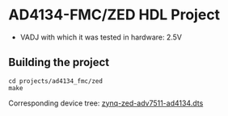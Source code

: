 <!-- no_build_example, no_no_os -->

# AD4134-FMC/ZED HDL Project

- VADJ with which it was tested in hardware: 2.5V

## Building the project

```
cd projects/ad4134_fmc/zed
make
```

Corresponding device tree: [zynq-zed-adv7511-ad4134.dts](https://github.com/analogdevicesinc/linux/blob/main/arch/arm/boot/dts/xilinx/zynq-zed-adv7511-ad4134.dts)
